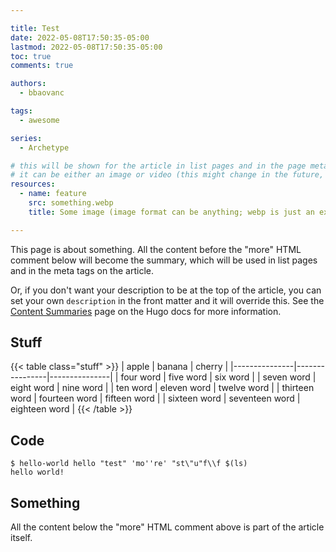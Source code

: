 ```yaml
---

title: Test
date: 2022-05-08T17:50:35-05:00
lastmod: 2022-05-08T17:50:35-05:00
toc: true
comments: true

authors:
  - bbaovanc

tags:
  - awesome

series:
  - Archetype

# this will be shown for the article in list pages and in the page metadata
# it can be either an image or video (this might change in the future, however)
resources:
  - name: feature
    src: something.webp
    title: Some image (image format can be anything; webp is just an example)

---
```


This page is about something. All the content before the "more" HTML comment
below will become the summary, which will be used in list pages and in the meta
tags on the article.

Or, if you don't want your description to be at the top of the article, you can
set your own `description` in the front matter and it will override this. See
the [Content Summaries](https://gohugo.io/content-management/summaries/) page on
the Hugo docs for more information.

<!--more-->

## Stuff

{{< table class="stuff" >}}
| apple         | banana         | cherry        |
|---------------|----------------|---------------|
| four word     | five word      | six word      |
| seven word    | eight word     | nine word     |
| ten word      | eleven word    | twelve word   |
| thirteen word | fourteen word  | fifteen word  |
| sixteen word  | seventeen word | eighteen word |
{{< /table >}}

## Code

```console
$ hello-world hello "test" 'mo''re' "st\"u"f\\f $(ls)
hello world!
```

## Something

All the content below the "more" HTML comment above is part of the article
itself.
